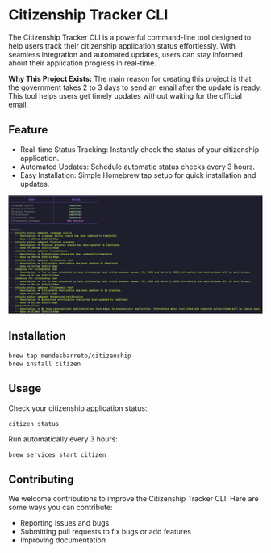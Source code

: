 # Citizenship Tracker CLI

The Citizenship Tracker CLI is a powerful command-line tool designed to help users track their citizenship application status effortlessly. With seamless integration and automated updates, users can stay informed about their application progress in real-time.

**Why This Project Exists:** The main reason for creating this project is that the government takes 2 to 3 days to send an email after the update is ready. This tool helps users get timely updates without waiting for the official email.

## Feature

- Real-time Status Tracking: Instantly check the status of your citizenship application.
- Automated Updates: Schedule automatic status checks every 3 hours.
- Easy Installation: Simple Homebrew tap setup for quick installation and updates.

![](docs/imgs/status.png)


## Installation

```shell
brew tap mendesbarreto/citizenship
brew install citizen
```

## Usage

Check your citizenship application status:

```shell
citizen status
```

Run automatically every 3 hours:

```shell
brew services start citizen
```

## Contributing

We welcome contributions to improve the Citizenship Tracker CLI. Here are some ways you can contribute:

- Reporting issues and bugs
- Submitting pull requests to fix bugs or add features
- Improving documentation

